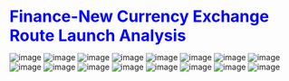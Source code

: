 <div style="padding: 0; margin: 0; line-height: 1.2;">
    <h1 style="margin: 0;"><b><font color='blue'> Finance-New Currency Exchange Route Launch Analysis</font></b></h1>


![image](https://github.com/user-attachments/assets/98631b0c-13ee-4f5b-9a4f-245ed4e1392d)
![image](https://github.com/user-attachments/assets/939e3407-76ed-45d2-a92c-e1d76e39fbd2)
![image](https://github.com/user-attachments/assets/4f1218b6-6a3c-4cf3-a68d-d95cf6de44fb)
![image](https://github.com/user-attachments/assets/09eaee2a-dcbe-4a41-8879-790d8744699c)
![image](https://github.com/user-attachments/assets/9d247c06-a19e-417d-a8db-5e401acc2298)
![image](https://github.com/user-attachments/assets/1ce6dbbb-a7d4-4db4-aba2-424e62be6abd)
![image](https://github.com/user-attachments/assets/46fba72a-09d3-482b-94a3-160b19e340d1)
![image](https://github.com/user-attachments/assets/b2f51173-e95c-4366-a1e0-3477bb7425d2)
![image](https://github.com/user-attachments/assets/57a3399b-dfe0-43ca-8742-e401fa0100fd)
![image](https://github.com/user-attachments/assets/bf0d99c6-fe29-4821-81a0-6e6e99c6efd1)
![image](https://github.com/user-attachments/assets/c1283c04-bcb5-43f2-95f6-ca3a56eb8974)
![image](https://github.com/user-attachments/assets/5addfd82-8160-4c36-8c03-080977b7080e)
![image](https://github.com/user-attachments/assets/c751eaf2-eb31-4ca8-8b7c-16b0bbfd00ea)
![image](https://github.com/user-attachments/assets/6b28c3f9-f5ee-499a-b984-f305684c9328)
![image](https://github.com/user-attachments/assets/0ccc23df-0237-4544-a00c-f866289287e6)
![image](https://github.com/user-attachments/assets/de4064a1-9bcd-4775-a2c6-ea42d8b49829)













